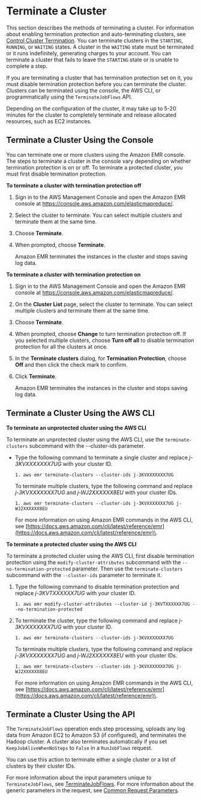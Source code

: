 # Terminate a Cluster<a name="UsingEMR_TerminateJobFlow"></a>

This section describes the methods of terminating a cluster\. For information about enabling termination protection and auto\-terminating clusters, see [Control Cluster Termination](emr-plan-termination.md)\. You can terminate clusters in the `STARTING`, `RUNNING`, or `WAITING` states\. A cluster in the `WAITING` state must be terminated or it runs indefinitely, generating charges to your account\. You can terminate a cluster that fails to leave the `STARTING` state or is unable to complete a step\. 

If you are terminating a cluster that has termination protection set on it, you must disable termination protection before you can terminate the cluster\. Clusters can be terminated using the console, the AWS CLI, or programmatically using the `TerminateJobFlows` API\.

Depending on the configuration of the cluster, it may take up to 5\-20 minutes for the cluster to completely terminate and release allocated resources, such as EC2 instances\.

## Terminate a Cluster Using the Console<a name="emr-dev-terminate-job-flow-console"></a>

You can terminate one or more clusters using the Amazon EMR console\. The steps to terminate a cluster in the console vary depending on whether termination protection is on or off\. To terminate a protected cluster, you must first disable termination protection\. 

**To terminate a cluster with termination protection off**

1. Sign in to the AWS Management Console and open the Amazon EMR console at [https://console\.aws\.amazon\.com/elasticmapreduce/](https://console.aws.amazon.com/elasticmapreduce/)\.

1. Select the cluster to terminate\. You can select multiple clusters and terminate them at the same time\.

1. Choose **Terminate**\.

1. When prompted, choose **Terminate**\.

   Amazon EMR terminates the instances in the cluster and stops saving log data\.

**To terminate a cluster with termination protection on**

1. Sign in to the AWS Management Console and open the Amazon EMR console at [https://console\.aws\.amazon\.com/elasticmapreduce/](https://console.aws.amazon.com/elasticmapreduce/)\.

1. On the **Cluster List** page, select the cluster to terminate\. You can select multiple clusters and terminate them at the same time\.

1. Choose **Terminate**\.

1. When prompted, choose **Change** to turn termination protection off\. If you selected multiple clusters, choose **Turn off all** to disable termination protection for all the clusters at once\.

1. In the **Terminate clusters** dialog, for **Termination Protection**, choose **Off** and then click the check mark to confirm\.

1. Click **Terminate**\.

   Amazon EMR terminates the instances in the cluster and stops saving log data\.

## Terminate a Cluster Using the AWS CLI<a name="emr-dev-terminate-job-flow-cli"></a>

**To terminate an unprotected cluster using the AWS CLI**

To terminate an unprotected cluster using the AWS CLI, use the `terminate-clusters` subcommand with the \-\-cluster\-ids parameter\. 
+ Type the following command to terminate a single cluster and replace *j\-3KVXXXXXXX7UG* with your cluster ID\.

  ```
  1. aws emr terminate-clusters --cluster-ids j-3KVXXXXXXX7UG
  ```

  To terminate multiple clusters, type the following command and replace *j\-3KVXXXXXXX7UG* and *j\-WJ2XXXXXX8EU* with your cluster IDs\.

  ```
  1. aws emr terminate-clusters --cluster-ids j-3KVXXXXXXX7UG j-WJ2XXXXXX8EU
  ```

  For more information on using Amazon EMR commands in the AWS CLI, see [https://docs.aws.amazon.com/cli/latest/reference/emr](https://docs.aws.amazon.com/cli/latest/reference/emr)\.

**To terminate a protected cluster using the AWS CLI**

To terminate a protected cluster using the AWS CLI, first disable termination protection using the `modify-cluster-attributes` subcommand with the `--no-termination-protected` parameter\. Then use the `terminate-clusters` subcommand with the `--cluster-ids` parameter to terminate it\. 

1. Type the following command to disable termination protection and replace *j\-3KVTXXXXXX7UG* with your cluster ID\.

   ```
   1. aws emr modify-cluster-attributes --cluster-id j-3KVTXXXXXX7UG --no-termination-protected
   ```

1. To terminate the cluster, type the following command and replace *j\-3KVXXXXXXX7UG* with your cluster ID\.

   ```
   1. aws emr terminate-clusters --cluster-ids j-3KVXXXXXXX7UG
   ```

   To terminate multiple clusters, type the following command and replace *j\-3KVXXXXXXX7UG* and *j\-WJ2XXXXXX8EU* with your cluster IDs\.

   ```
   1. aws emr terminate-clusters --cluster-ids j-3KVXXXXXXX7UG j-WJ2XXXXXX8EU
   ```

   For more information on using Amazon EMR commands in the AWS CLI, see [https://docs.aws.amazon.com/cli/latest/reference/emr](https://docs.aws.amazon.com/cli/latest/reference/emr)\.

## Terminate a Cluster Using the API<a name="emr-dev-terminate-job-flow-api"></a>

The `TerminateJobFlows` operation ends step processing, uploads any log data from Amazon EC2 to Amazon S3 \(if configured\), and terminates the Hadoop cluster\. A cluster also terminates automatically if you set `KeepJobAliveWhenNoSteps` to `False` in a `RunJobFlows` request\.

You can use this action to terminate either a single cluster or a list of clusters by their cluster IDs\.

For more information about the input parameters unique to `TerminateJobFlows`, see [ TerminateJobFlows](https://docs.aws.amazon.com/ElasticMapReduce/latest/API/API_TerminateJobFlows.html)\. For more information about the generic parameters in the request, see [Common Request Parameters](https://docs.aws.amazon.com/ElasticMapReduce/latest/API/CommonParameters.html)\.